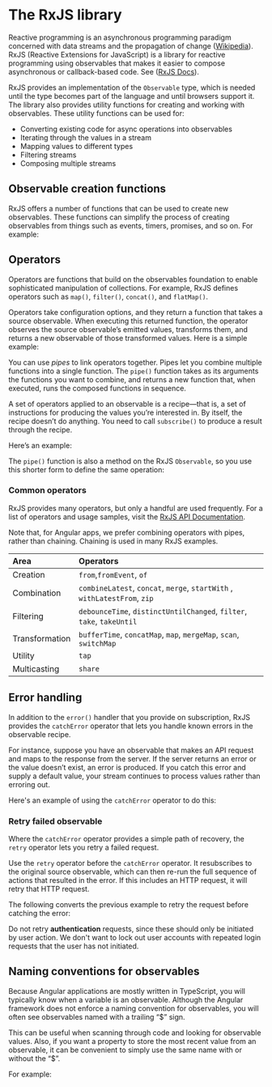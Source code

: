 # The RxJS library

Reactive programming is an asynchronous programming paradigm concerned with data streams and the propagation of change ([Wikipedia](https://en.wikipedia.org/wiki/Reactive_programming)). RxJS (Reactive Extensions for JavaScript) is a library for reactive programming using observables that makes it easier to compose asynchronous or callback-based code. See ([RxJS Docs](https://rxjs-dev.firebaseapp.com/guide/overview)).

RxJS provides an implementation of the `Observable` type, which is needed until the type becomes part of the language and until browsers support it. The library also provides utility functions for creating and working with observables. These utility functions can be used for:

* Converting existing code for async operations into observables
* Iterating through the values in a stream
* Mapping values to different types
* Filtering streams
* Composing multiple streams

## Observable creation functions

RxJS offers a number of functions that can be used to create new observables. These functions can simplify the process of creating observables from things such as events, timers, promises, and so on. For example:


<code-example path="rx-library/src/simple-creation.ts" region="promise" header="Create an observable from a promise"></code-example>

<code-example path="rx-library/src/simple-creation.ts" region="interval" header="Create an observable from a counter"></code-example>

<code-example path="rx-library/src/simple-creation.ts" region="event" header="Create an observable from an event"></code-example>

<code-example path="rx-library/src/simple-creation.ts" region="ajax" header="Create an observable that creates an AJAX request"></code-example>

## Operators

Operators are functions that build on the observables foundation to enable sophisticated manipulation of collections. For example, RxJS defines operators such as `map()`, `filter()`, `concat()`, and `flatMap()`.

Operators take configuration options, and they return a function that takes a source observable. When executing this returned function, the operator observes the source observable’s emitted values, transforms them, and returns a new observable of those transformed values. Here is a simple example:

<code-example path="rx-library/src/operators.ts" header="Map operator"></code-example>

You can use _pipes_ to link operators together. Pipes let you combine multiple functions into a single function. The `pipe()` function takes as its arguments the functions you want to combine, and returns a new function that, when executed, runs the composed functions in sequence.

A set of operators applied to an observable is a recipe&mdash;that is, a set of instructions for producing the values you’re interested in. By itself, the recipe doesn’t do anything. You need to call `subscribe()` to produce a result through the recipe.

Here’s an example:

<code-example path="rx-library/src/operators.1.ts" header="Standalone pipe function"></code-example>

The `pipe()` function is also a method on the RxJS `Observable`, so you use this shorter form to define the same operation:

<code-example path="rx-library/src/operators.2.ts" header="Observable.pipe function"></code-example>

### Common operators

RxJS provides many operators, but only a handful are used frequently. For a list of operators and usage samples, visit the [RxJS API Documentation](https://rxjs-dev.firebaseapp.com/api).

<div class="alert is-helpful">
  Note that, for Angular apps, we prefer combining operators with pipes, rather than chaining. Chaining is used in many RxJS examples.
</div>

| Area | Operators |
| :------------| :----------|
| Creation |  `from`,`fromEvent`, `of` |
| Combination | `combineLatest`, `concat`, `merge`, `startWith` , `withLatestFrom`, `zip` |
| Filtering | `debounceTime`, `distinctUntilChanged`, `filter`, `take`, `takeUntil` |
| Transformation | `bufferTime`, `concatMap`, `map`, `mergeMap`, `scan`, `switchMap` |
| Utility | `tap` |
| Multicasting | `share` |

## Error handling

In addition to the `error()` handler that you provide on subscription, RxJS provides the `catchError` operator that lets you handle known errors in the observable recipe.

For instance, suppose you have an observable that makes an API request and maps to the response from the server. If the server returns an error or the value doesn’t exist, an error is produced. If you catch this error and supply a default value, your stream continues to process values rather than erroring out.

Here's an example of using the `catchError` operator to do this:

<code-example path="rx-library/src/error-handling.ts" header="catchError operator"></code-example>

### Retry failed observable

Where the `catchError` operator provides a simple path of recovery, the `retry` operator lets you retry a failed request.

Use the `retry` operator before the `catchError` operator. It resubscribes to the original source observable, which can then re-run the full sequence of actions that resulted in the error. If this includes an HTTP request, it will retry that HTTP request.

The following converts the previous example to retry the request before catching the error:

<code-example path="rx-library/src/retry-on-error.ts" header="retry operator"></code-example>

<div class="alert is-helpful">

   Do not retry **authentication** requests, since these should only be initiated by user action. We don't want to lock out user accounts with repeated login requests that the user has not initiated.

</div>

## Naming conventions for observables

Because Angular applications are mostly written in TypeScript, you will typically know when a variable is an observable. Although the Angular framework does not enforce a naming convention for observables, you will often see observables named with a trailing “$” sign.

This can be useful when scanning through code and looking for observable values. Also, if you want a property to store the most recent value from an observable, it can be convenient to simply use the same name with or without the “$”.

For example:

<code-example path="rx-library/src/naming-convention.ts" header="Naming observables"></code-example>
